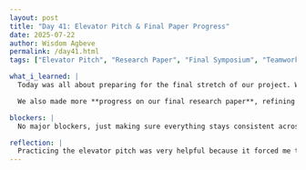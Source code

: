 ```yaml
---
layout: post
title: "Day 41: Elevator Pitch & Final Paper Progress"
date: 2025-07-22
author: Wisdom Agbeve
permalink: /day41.html
tags: ["Elevator Pitch", "Research Paper", "Final Symposium", "Teamwork"]

what_i_learned: |
  Today was all about preparing for the final stretch of our project. We spent time crafting and practicing our **elevator pitch**, making sure we could explain our project clearly and concisely to different audiences. It was a great exercise in focusing on the key points—problem, solution, and impact—without going too deep into technical details.

  We also made more **progress on our final research paper**, refining our sections and ensuring consistency across all parts. Additionally, we started **organizing materials for the final symposium**, including slides, visuals, and project summaries.

blockers: |
  No major blockers, just making sure everything stays consistent across the paper, presentation, and pitch.

reflection: |
  Practicing the elevator pitch was very helpful because it forced me to think about how to communicate our work in a simple yet engaging way. Progress on the paper is coming along well, and preparing for the symposium feels exciting—everything we’ve been working on for weeks is finally coming together. The next few days will be busy, but I’m motivated to make sure our final presentation is the best it can be.
---
```

